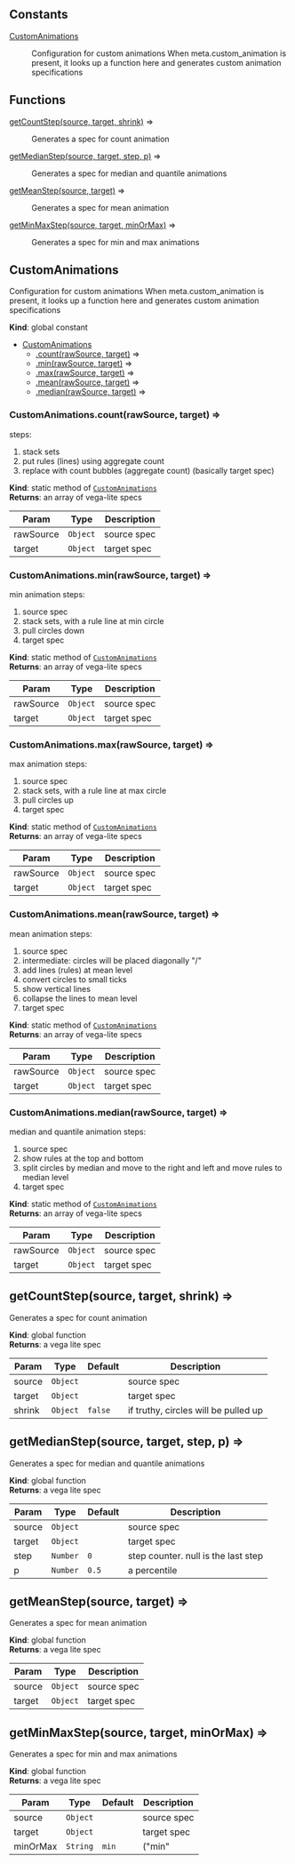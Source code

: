 ## Constants

<dl>
<dt><a href="#CustomAnimations">CustomAnimations</a></dt>
<dd><p>Configuration for custom animations
When meta.custom_animation is present, 
it looks up a function here and generates custom animation specifications</p>
</dd>
</dl>

## Functions

<dl>
<dt><a href="#getCountStep">getCountStep(source, target, shrink)</a> ⇒</dt>
<dd><p>Generates a spec for count animation</p>
</dd>
<dt><a href="#getMedianStep">getMedianStep(source, target, step, p)</a> ⇒</dt>
<dd><p>Generates a spec for median and quantile animations</p>
</dd>
<dt><a href="#getMeanStep">getMeanStep(source, target)</a> ⇒</dt>
<dd><p>Generates a spec for mean animation</p>
</dd>
<dt><a href="#getMinMaxStep">getMinMaxStep(source, target, minOrMax)</a> ⇒</dt>
<dd><p>Generates a spec for min and max animations</p>
</dd>
</dl>

<a name="CustomAnimations"></a>

## CustomAnimations
Configuration for custom animations
When meta.custom_animation is present, 
it looks up a function here and generates custom animation specifications

**Kind**: global constant  

* [CustomAnimations](#CustomAnimations)
    * [.count(rawSource, target)](#CustomAnimations.count) ⇒
    * [.min(rawSource, target)](#CustomAnimations.min) ⇒
    * [.max(rawSource, target)](#CustomAnimations.max) ⇒
    * [.mean(rawSource, target)](#CustomAnimations.mean) ⇒
    * [.median(rawSource, target)](#CustomAnimations.median) ⇒

<a name="CustomAnimations.count"></a>

### CustomAnimations.count(rawSource, target) ⇒
steps:
1) stack sets
2) put rules (lines) using aggregate count
3) replace with count bubbles (aggregate count) (basically target spec)

**Kind**: static method of [<code>CustomAnimations</code>](#CustomAnimations)  
**Returns**: an array of vega-lite specs  

| Param | Type | Description |
| --- | --- | --- |
| rawSource | <code>Object</code> | source spec |
| target | <code>Object</code> | target spec |

<a name="CustomAnimations.min"></a>

### CustomAnimations.min(rawSource, target) ⇒
min animation steps:
1) source spec
2) stack sets, with a rule line at min circle
3) pull circles down
4) target spec

**Kind**: static method of [<code>CustomAnimations</code>](#CustomAnimations)  
**Returns**: an array of vega-lite specs  

| Param | Type | Description |
| --- | --- | --- |
| rawSource | <code>Object</code> | source spec |
| target | <code>Object</code> | target spec |

<a name="CustomAnimations.max"></a>

### CustomAnimations.max(rawSource, target) ⇒
max animation steps:
1) source spec
2) stack sets, with a rule line at max circle
3) pull circles up
4) target spec

**Kind**: static method of [<code>CustomAnimations</code>](#CustomAnimations)  
**Returns**: an array of vega-lite specs  

| Param | Type | Description |
| --- | --- | --- |
| rawSource | <code>Object</code> | source spec |
| target | <code>Object</code> | target spec |

<a name="CustomAnimations.mean"></a>

### CustomAnimations.mean(rawSource, target) ⇒
mean animation steps:
1) source spec
2) intermediate: circles will be placed diagonally "/" 
3) add lines (rules) at mean level
4) convert circles to small ticks
5) show vertical lines
6) collapse the lines to mean level
7) target spec

**Kind**: static method of [<code>CustomAnimations</code>](#CustomAnimations)  
**Returns**: an array of vega-lite specs  

| Param | Type | Description |
| --- | --- | --- |
| rawSource | <code>Object</code> | source spec |
| target | <code>Object</code> | target spec |

<a name="CustomAnimations.median"></a>

### CustomAnimations.median(rawSource, target) ⇒
median and quantile animation steps:
1) source spec
2) show rules at the top and bottom
3) split circles by median and move to the right and left and move rules to median level
4) target spec

**Kind**: static method of [<code>CustomAnimations</code>](#CustomAnimations)  
**Returns**: an array of vega-lite specs  

| Param | Type | Description |
| --- | --- | --- |
| rawSource | <code>Object</code> | source spec |
| target | <code>Object</code> | target spec |

<a name="getCountStep"></a>

## getCountStep(source, target, shrink) ⇒
Generates a spec for count animation

**Kind**: global function  
**Returns**: a vega lite spec  

| Param | Type | Default | Description |
| --- | --- | --- | --- |
| source | <code>Object</code> |  | source spec |
| target | <code>Object</code> |  | target spec |
| shrink | <code>Object</code> | <code>false</code> | if truthy, circles will be pulled up |

<a name="getMedianStep"></a>

## getMedianStep(source, target, step, p) ⇒
Generates a spec for median and quantile animations

**Kind**: global function  
**Returns**: a vega lite spec  

| Param | Type | Default | Description |
| --- | --- | --- | --- |
| source | <code>Object</code> |  | source spec |
| target | <code>Object</code> |  | target spec |
| step | <code>Number</code> | <code>0</code> | step counter. null is the last step |
| p | <code>Number</code> | <code>0.5</code> | a percentile |

<a name="getMeanStep"></a>

## getMeanStep(source, target) ⇒
Generates a spec for mean animation

**Kind**: global function  
**Returns**: a vega lite spec  

| Param | Type | Description |
| --- | --- | --- |
| source | <code>Object</code> | source spec |
| target | <code>Object</code> | target spec |

<a name="getMinMaxStep"></a>

## getMinMaxStep(source, target, minOrMax) ⇒
Generates a spec for min and max animations

**Kind**: global function  
**Returns**: a vega lite spec  

| Param | Type | Default | Description |
| --- | --- | --- | --- |
| source | <code>Object</code> |  | source spec |
| target | <code>Object</code> |  | target spec |
| minOrMax | <code>String</code> | <code>min</code> | ("min" | "max") |

